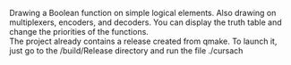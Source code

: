 Drawing a Boolean function on simple logical elements. Also drawing on multiplexers, encoders, and decoders. You can display the truth table and change the priorities of the functions.  
The project already contains a release created from qmake. To launch it, just go to the /build/Release directory and run the file ./cursach
